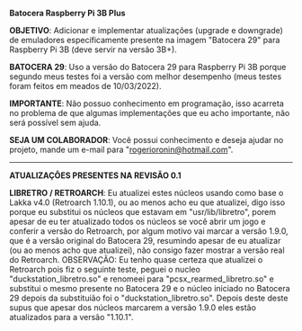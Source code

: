 **Batocera Raspberry Pi 3B Plus**

**OBJETIVO**:
Adicionar e implementar atualizações (upgrade e downgrade) de emuladores especificamente presente na imagem "Batocera 29" para Raspberry Pi 3B (deve servir na versão 3B+).

**BATOCERA 29**:
Uso a versão do Batocera 29 para Raspberry Pi 3B porque segundo meus testes foi a versão com melhor desempenho (meus testes foram feitos em meados de 10/03/2022).

**IMPORTANTE**:
Não possuo conhecimento em programação, isso acarreta no problema de que algumas implementações que eu acho importante, não será possível sem ajuda.

**SEJA UM COLABORADOR**:
Você possui conhecimento e deseja ajudar no projeto, mande um e-mail para "rogerioronin@hotmail.com".

-----------------------------------------------------------------------------------------------------------------------------------------------------------

**ATUALIZAÇÔES PRESENTES NA REVISÃO 0.1**

**LIBRETRO / RETROARCH**:
Eu atualizei estes núcleos usando como base o Lakka v4.0 (Retroarch 1.10.1), ou ao menos acho eu que atualizei, digo isso porque eu substitui os núcleos que estavam em "usr/lib/libretro", porem apesar de eu ter atualizado todos os núcleos se você abrir um jogo e conferir a versão do Retroarch, por algum motivo vai marcar a versão 1.9.0, que é a versão original do Batocera 29, resumindo apesar de eu atualizar (ou ao menos acho que atualizei), não consigo fazer mostrar a versão real do Retroarch.
OBSERVAÇÃO: Eu tenho quase certeza que atualizei o Retroarch pois fiz o seguinte teste, peguei o nucleo "duckstation_libretro.so" e renomeei para "pcsx_rearmed_libretro.so" e substitui o mesmo presente no Batocera 29 e o núcleo iniciado no Batocera 29 depois da substituião foi o "duckstation_libretro.so". Depois deste deste supus que apesar dos núcleos marcarem a versão 1.9.0 eles estão atualizados para a versão "1.10.1".
